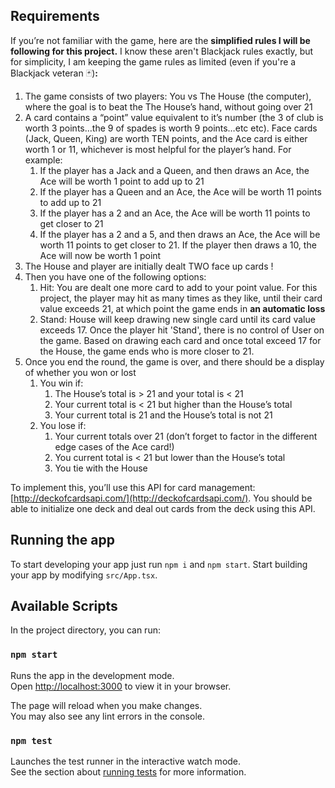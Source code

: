 ## Requirements

If you’re not familiar with the game, here are the **simplified rules I will be following for this project.** I know these aren't Blackjack rules exactly, but for simplicity, I am keeping the game rules as limited (even if you're a Blackjack veteran 🃏)**:**

1. The game consists of two players: You vs The House (the computer), where the goal is to beat the The House’s hand, without going over 21
2. A card contains a “point” value equivalent to it’s number (the 3 of club is worth 3 points…the 9 of spades is worth 9 points…etc etc). Face cards (Jack, Queen, King) are worth TEN points, and the Ace card is either worth 1 or 11, whichever is most helpful for the player’s hand. For example:
   1. If the player has a Jack and a Queen, and then draws an Ace, the Ace will be worth 1 point to add up to 21
   2. If the player has a Queen and an Ace, the Ace will be worth 11 points to add up to 21
   3. If the player has a 2 and an Ace, the Ace will be worth 11 points to get closer to 21
   4. If the player has a 2 and a 5, and then draws an Ace, the Ace will be worth 11 points to get closer to 21. If the player then draws a 10, the Ace will now be worth 1 point
3. The House and player are initially dealt TWO face up cards !
4. Then you have one of the following options:
   1. Hit: You are dealt one more card to add to your point value. For this project, the player may hit as many times as they like, until their card value exceeds 21, at which point the game ends in **an automatic loss**
   2. Stand: House will keep drawing new single card until its card value exceeds 17. Once the player hit 'Stand', there is no control of User on the game. Based on drawing each card and once total exceed 17 for the House, the game ends who is more closer to 21.
5. Once you end the round, the game is over, and there should be a display of whether you won or lost
   1. You win if:
      1. The House’s total is > 21 and your total is < 21
      2. Your current total is < 21 but higher than the House’s total
      3. Your current total is 21 and the House’s total is not 21
   2. You lose if:
      1. Your current totals over 21 (don’t forget to factor in the different edge cases of the Ace card!)
      2. You current total is < 21 but lower than the House’s total
      3. You tie with the House

To implement this, you’ll use this API for card management: [http://deckofcardsapi.com/](http://deckofcardsapi.com/). You should be able to initialize one deck and deal out cards from the deck using this API.

## Running the app

To start developing your app just run `npm i` and `npm start`. Start building your app by modifying `src/App.tsx`.

## Available Scripts

In the project directory, you can run:

### `npm start`

Runs the app in the development mode.\
Open [http://localhost:3000](http://localhost:3000) to view it in your browser.

The page will reload when you make changes.\
You may also see any lint errors in the console.

### `npm test`

Launches the test runner in the interactive watch mode.\
See the section about [running tests](https://facebook.github.io/create-react-app/docs/running-tests) for more information.
